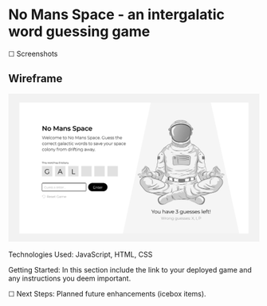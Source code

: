 # No Mans Space - an intergalatic word guessing game

☐ Screenshots

## Wireframe

![alt text](https://raw.githubusercontent.com/dorisxy99/Spaceman/main/wireframe.jpg)


Technologies Used: JavaScript, HTML, CSS

Getting Started: In this section include the link to your deployed game and any instructions you deem important.

☐ Next Steps: Planned future enhancements (icebox items).

